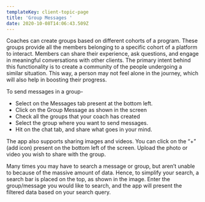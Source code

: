 ```yaml
---
templateKey: client-topic-page
title: 'Group Messages '
date: 2020-10-08T14:06:43.509Z
---
```

Coaches can create groups based on different cohorts of a program. These groups provide all the members belonging to a specific cohort of a platform to interact. Members can share their experience, ask questions, and engage in meaningful conversations with other clients. The primary intent behind this functionality is to create a community of the people undergoing a similar situation. This way, a person may not feel alone in the journey, which will also help in boosting their progress. 

 To send messages in a group-

* Select on the Messages tab present at the bottom left.
* Click on the Group Message as shown in the screen
* Check all the groups that your coach has created
* Select the group where you want to send messages.
* Hit on the chat tab, and share what goes in your mind.

The app also supports sharing images and videos. You can click on the “+” (add icon) present on the bottom left of the screen. Upload the photo or video you wish to share with the group. 

Many times you may have to search a message or group, but aren’t unable to because of the massive amount of data. Hence, to simplify your search, a search bar is placed on the top, as shown in the image. Enter the group/message you would like to search, and the app will present the filtered data based on your search query.
